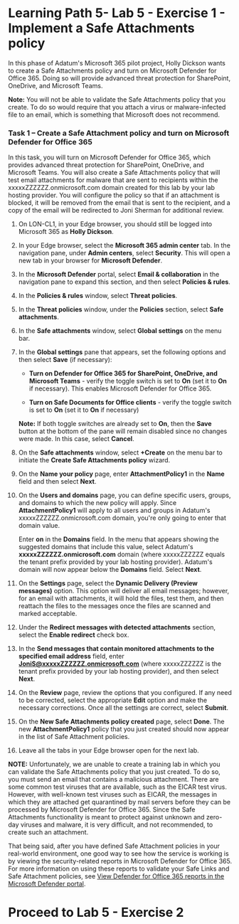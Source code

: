 # Learning Path 5- Lab 5 - Exercise 1 - Implement a Safe Attachments policy 

In this phase of Adatum's Microsoft 365 pilot project, Holly Dickson wants to create a Safe Attachments policy and turn on Microsoft Defender for Office 365. Doing so will provide advanced threat protection for SharePoint, OneDrive, and Microsoft Teams.

**Note:** You will not be able to validate the Safe Attachments policy that you create. To do so would require that you attach a virus or malware-infected file to an email, which is something that Microsoft does not recommend.

### Task 1 – Create a Safe Attachment policy and turn on Microsoft Defender for Office 365

In this task, you will turn on Microsoft Defender for Office 365, which provides advanced threat protection for SharePoint, OneDrive, and Microsoft Teams. You will also create a Safe Attachments policy that will test email attachments for malware that are sent to recipients within the xxxxxZZZZZZ.onmicrosoft.com domain created for this lab by your lab hosting provider. You will configure the policy so that if an attachment is blocked, it will be removed from the email that is sent to the recipient, and a copy of the email will be redirected to Joni Sherman for additional review.

1. On LON-CL1, in your Edge browser, you should still be logged into Microsoft 365 as **Holly Dickson**.

2. In your Edge browser, select the **Microsoft 365 admin center** tab. In the navigation pane, under **Admin centers**, select **Security**. This will open a new tab in your browser for **Microsoft Defender**. 

3. In the **Microsoft Defender** portal, select **Email & collaboration** in the navigation pane to expand this section, and then select **Policies & rules**.

4. In the **Policies & rules** window, select **Threat policies**.

5. In the **Threat policies** window, under the **Policies** section, select **Safe attachments**.

6. In the **Safe attachments** window, select **Global settings** on the menu bar.

7. In the **Global settings** pane that appears, set the following options and then select **Save** (if necessary):

    - **Turn on Defender for Office 365 for SharePoint, OneDrive, and Microsoft Teams** - verify the toggle switch is set to **On** (set it to **On** if necessary). This enables Microsoft Defender for Office 365.

    - **Turn on Safe Documents for Office clients** - verify the toggle switch is set to **On** (set it to **On** if necessary)

    **Note:** If both toggle switches are already set to **On**, then the **Save** button at the bottom of the pane will remain disabled since no changes were made. In this case, select **Cancel**.

8. On the **Safe attachments** window, select **+Create** on the menu bar to initiate the **Create Safe Attachments policy** wizard.

9. On the **Name your policy** page, enter **AttachmentPolicy1** in the **Name** field and then select **Next**.

10. On the **Users and domains** page, you can define specific users, groups, and domains to which the new policy will apply. Since **AttachmentPolicy1** will apply to all users and groups in Adatum's xxxxxZZZZZZ.onmicrosoft.com domain, you're only going to enter that domain value. <br/>

    Enter **on** in the **Domains** field. In the menu that appears showing the suggested domains that include this value, select Adatum's **xxxxxZZZZZZ.onmicrosoft.com** domain (where xxxxxZZZZZZ equals the tenant prefix provided by your lab hosting provider). Adatum's domain will now appear below the **Domains** field. Select **Next**.

11. On the **Settings** page, select the **Dynamic Delivery (Preview messages)** option. This option will deliver all email messages; however, for an email with attachments, it will hold the files, test them, and then reattach the files to the messages once the files are scanned and marked acceptable. 

12. Under the **Redirect messages with detected attachments** section, select the **Enable redirect** check box. 

13. In the **Send messages that contain monitored attachments to the specified email address** field, enter **JoniS@xxxxxZZZZZZ.onmicrosoft.com** (where xxxxxZZZZZZ is the tenant prefix provided by your lab hosting provider), and then select **Next**.

14. On the **Review** page, review the options that you configured. If any need to be corrected, select the appropriate **Edit** option and make the necessary corrections. Once all the settings are correct, select **Submit**.

15. On the **New Safe Attachments policy created** page, select **Done**. The new **AttachmentPolicy1** policy that you just created should now appear in the list of Safe Attachment policies.

16. Leave all the tabs in your Edge browser open for the next lab.

**NOTE:** Unfortunately, we are unable to create a training lab in which you can validate the Safe Attachments policy that you just created. To do so, you must send an email that contains a malicious attachment. There are some common test viruses that are available, such as the EICAR test virus. However, with well-known test viruses such as EICAR, the messages in which they are attached get quarantined by mail servers before they can be processed by Microsoft Defender for Office 365. Since the Safe Attachments functionality is meant to protect against unknown and zero-day viruses and malware, it is very difficult, and not recommended, to create such an attachment.

That being said, after you have defined Safe Attachment policies in your real-world environment, one good way to see how the service is working is by viewing the security-related reports in Microsoft Defender for Office 365. For more information on using these reports to validate your Safe Links and Safe Attachment policies, see [View Defender for Office 365 reports in the Microsoft Defender portal](https://learn.microsoft.com/microsoft-365/security/office-365-security/view-reports-for-mdo).


# Proceed to Lab 5 - Exercise 2

